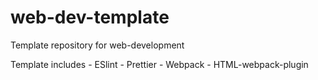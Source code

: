 # web-dev-template
Template repository for web-development


Template includes
    - ESlint
    - Prettier
    - Webpack
    - HTML-webpack-plugin


